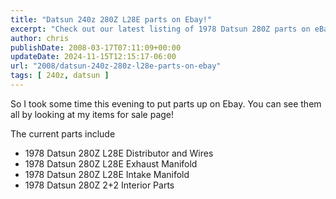 ```yaml
---
title: "Datsun 240z 280Z L28E parts on Ebay!"
excerpt: "Check out our latest listing of 1978 Datsun 280Z parts on eBay, including interior parts and manifolds."
author: chris
publishDate: 2008-03-17T07:11:09+00:00
updateDate: 2024-11-15T12:15:17-06:00
url: "2008/datsun-240z-280z-l28e-parts-on-ebay"
tags: [ 240z, datsun ]
---
```


So I took some time this evening to put parts up on Ebay. You can see them all by looking at my items for sale page!

The current parts include

- 1978 Datsun 280Z L28E Distributor and Wires
- 1978 Datsun 280Z L28E Exhaust Manifold
- 1978 Datsun 280Z L28E Intake Manifold
- 1978 Datsun 280Z 2+2 Interior Parts

